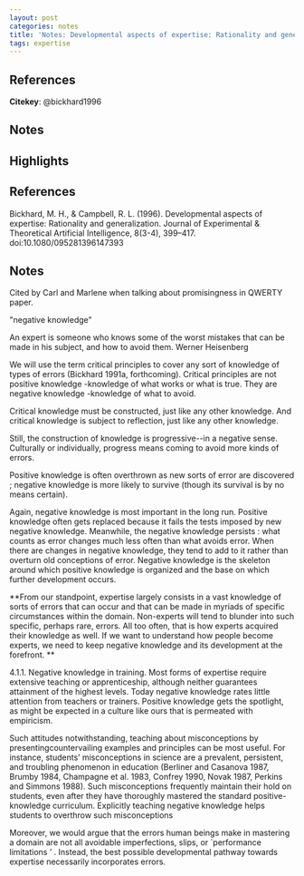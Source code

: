 ```yaml
---
layout: post
categories: notes
title: 'Notes: Developmental aspects of expertise: Rationality and generalization'
tags: expertise
---
```


## References

**Citekey**: @bickhard1996

## Notes

## Highlights

## References

Bickhard, M. H., & Campbell, R. L. (1996). Developmental aspects of expertise: Rationality and generalization. Journal of Experimental & Theoretical Artificial Intelligence, 8(3-4), 399–417. doi:10.1080/095281396147393

## Notes

Cited by Carl and Marlene when talking about promisingness in QWERTY paper.

"negative knowledge"

An expert is someone who knows some of the worst mistakes that can be made in his subject, and how to avoid them. Werner Heisenberg

We will use the term critical principles to cover any sort of knowledge of types of errors (Bickhard 1991a, forthcoming). Critical principles are not positive knowledge -knowledge of what works or what is true. They are negative knowledge -knowledge of what to avoid.

Critical knowledge must be constructed, just like any other knowledge. And critical knowledge is subject to reflection, just like any other knowledge.

Still, the construction of knowledge is progressive--in a negative sense. Culturally or individually, progress means coming to avoid more kinds of errors.

Positive knowledge is often overthrown as new sorts of error are discovered ; negative knowledge is more likely to survive (though its survival is by no means certain).

Again, negative knowledge is most important in the long run. Positive knowledge often gets replaced because it fails the tests imposed by new negative knowledge. Meanwhile, the negative knowledge persists : what counts as error changes much less often than what avoids error. When there are changes in negative knowledge, they tend to add to it rather than overturn old conceptions of error. Negative knowledge is the skeleton around which positive knowledge is organized and the base on which further development occurs.

**From our standpoint, expertise largely consists in a vast knowledge of sorts of errors that can occur and that can be made in myriads of specific circumstances within the domain. Non-experts will tend to blunder into such specific, perhaps rare, errors. All too often, that is how experts acquired their knowledge as well. If we want to understand how people become experts, we need to keep negative knowledge and its development at the forefront. **

4.1.1. Negative knowledge in training. Most forms of expertise require extensive teaching or apprenticeship, although neither guarantees attainment of the highest levels. Today negative knowledge rates little attention from teachers or trainers. Positive knowledge gets the spotlight, as might be expected in a culture like ours that is permeated with empiricism.

Such attitudes notwithstanding, teaching about misconceptions by presentingcountervailing examples and principles can be most useful. For instance, students’ misconceptions in science are a prevalent, persistent, and troubling phenomenon in education (Berliner and Casanova 1987, Brumby 1984, Champagne et al. 1983, Confrey 1990, Novak 1987, Perkins and Simmons 1988). Such misconceptions frequently maintain their hold on students, even after they have thoroughly mastered the standard positive-knowledge curriculum. Explicitly teaching negative knowledge helps students to overthrow such misconceptions

Moreover, we would argue that the errors human beings make in mastering a
domain are not all avoidable imperfections, slips, or `performance limitations ’ . Instead, the best possible developmental pathway towards expertise necessarily incorporates errors.
